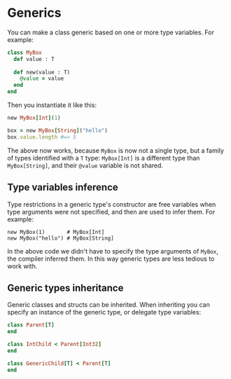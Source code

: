 # Generics

You can make a class generic based on one or more type variables. For example:

```ruby
class MyBox
  def value : T
  
  def new(value : T)
    @value = value
  end
end
```

Then you instantiate it like this:

```ruby
new MyBox[Int](1)

box = new MyBox[String]("hello")
box.value.length #=> 5
```

The above now works, because `MyBox` is now not a single type, but a family of types identified with a `T` type: `MyBox[Int]` is a different type than `MyBox[String]`, and their `@value` variable is not shared.

## Type variables inference

Type restrictions in a generic type's constructor are free variables when type arguments were not specified, and then are used to infer them. For example:

```crystal
new MyBox(1)       # MyBox[Int]
new MyBox("hello") # MyBox[String]
```

In the above code we didn't have to specify the type arguments of `MyBox`, the compiler inferred them.
In this way generic types are less tedious to work with.

## Generic types inheritance

Generic classes and structs can be inherited. When inheriting you can specify an instance of the generic type, or delegate type variables:

```ruby
class Parent[T]
end

class IntChild < Parent[Int32]
end

class GenericChild[T] < Parent[T]
end
```
